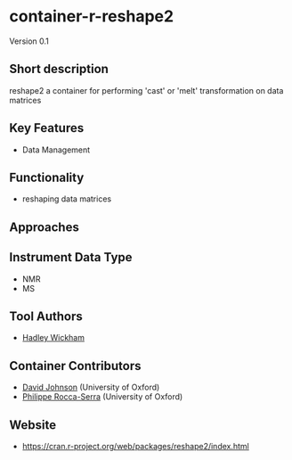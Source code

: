 # container-r-reshape2
Version 0.1

## Short description
reshape2 a container for performing 'cast' or 'melt' transformation on data matrices 

## Key Features

- Data Management

## Functionality

- reshaping data matrices

## Approaches

## Instrument Data Type

- NMR
- MS

## Tool Authors

- [Hadley Wickham](<h.wickham at gmail.com>)

## Container Contributors

- [David Johnson](https://github.com/djcomlab) (University of Oxford)
- [Philippe Rocca-Serra](https://github.com/proccaserra) (University of Oxford)

## Website

- https://cran.r-project.org/web/packages/reshape2/index.html


